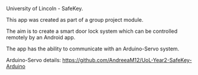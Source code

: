 University of Lincoln - SafeKey.

This app was created as part of a group project module.

The aim is to create a smart door lock system which can be controlled remotely by an Android app.

The app has the ability to communicate with an Arduino-Servo system.

Arduino-Servo details: https://github.com/AndreeaM12/UoL-Year2-SafeKey-Arduino
